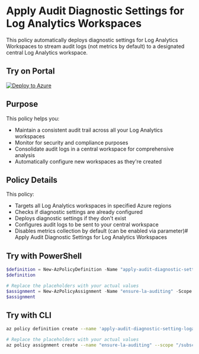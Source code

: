 # Apply Audit Diagnostic Settings for Log Analytics Workspaces

This policy automatically deploys diagnostic settings for Log Analytics Workspaces to stream audit logs (not metrics by default) to a designated central Log Analytics workspace.

## Try on Portal

[![Deploy to Azure](https://aka.ms/deploytoazurebutton)](https://portal.azure.com/#blade/Microsoft_Azure_Policy/CreatePolicyDefinitionBlade/uri/https%3A%2F%2Fraw.githubusercontent.com%2Fdstreefkerk%2FInfoSec%2Frefs%2Fheads%2Fmaster%2FAzure%2FPolicy%2Fapply-diagnostic-setting-loganalytics-loganalytics%2Fazurepolicy.json)

## Purpose

This policy helps you:
- Maintain a consistent audit trail across all your Log Analytics workspaces
- Monitor for security and compliance purposes
- Consolidate audit logs in a central workspace for comprehensive analysis
- Automatically configure new workspaces as they're created

## Policy Details

This policy:
- Targets all Log Analytics workspaces in specified Azure regions
- Checks if diagnostic settings are already configured
- Deploys diagnostic settings if they don't exist
- Configures audit logs to be sent to your central workspace
- Disables metrics collection by default (can be enabled via parameter)# Apply Audit Diagnostic Settings for Log Analytics Workspaces

## Try with PowerShell

```powershell
$definition = New-AzPolicyDefinition -Name "apply-audit-diagnostic-setting-loganalytics" -DisplayName "Apply Audit Diagnostic Settings for Log Analytics Workspaces" -description "This policy automatically deploys diagnostic settings for Log Analytics Workspaces to stream audit logs (not metrics by default) to a designated Log Analytics workspace." -Policy 'https://path-to-your-repo/azurepolicy.rules.json' -Parameter 'https://path-to-your-repo/azurepolicy.parameters.json' -Mode Indexed
$definition

# Replace the placeholders with your actual values
$assignment = New-AzPolicyAssignment -Name "ensure-la-auditing" -Scope "/subscriptions/YOUR-SUBSCRIPTION-ID" -profileName "la-audit-logs" -logAnalytics "/subscriptions/YOUR-SUBSCRIPTION-ID/resourceGroups/YOUR-RG/providers/Microsoft.OperationalInsights/workspaces/YOUR-CENTRAL-WORKSPACE" -azureRegions @("australiaeast", "australiasoutheast") -metricsEnabled "False" -logsEnabled "True" -PolicyDefinition $definition
$assignment
```

## Try with CLI

```bash
az policy definition create --name 'apply-audit-diagnostic-setting-loganalytics' --display-name 'Apply Audit Diagnostic Settings for Log Analytics Workspaces' --description 'This policy automatically deploys diagnostic settings for Log Analytics Workspaces to stream audit logs (not metrics by default) to a designated Log Analytics workspace.' --rules 'https://path-to-your-repo/azurepolicy.rules.json' --params 'https://path-to-your-repo/azurepolicy.parameters.json' --mode Indexed

# Replace the placeholders with your actual values
az policy assignment create --name "ensure-la-auditing" --scope "/subscriptions/YOUR-SUBSCRIPTION-ID" --params "{ 'profileName': { 'value': 'la-audit-logs' }, 'logAnalytics': { 'value': '/subscriptions/YOUR-SUBSCRIPTION-ID/resourceGroups/YOUR-RG/providers/Microsoft.OperationalInsights/workspaces/YOUR-CENTRAL-WORKSPACE' }, 'azureRegions': { 'value': ['australiaeast', 'australiasoutheast'] }, 'metricsEnabled': { 'value': 'False' }, 'logsEnabled': { 'value': 'True' } }" --policy "apply-audit-diagnostic-setting-loganalytics"
```
